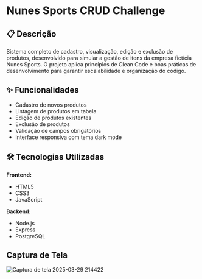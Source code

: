 # Nunes Sports CRUD Challenge

## 📋 Descrição
Sistema completo de cadastro, visualização, edição e exclusão de produtos, desenvolvido para simular a gestão de itens da empresa fictícia Nunes Sports. O projeto aplica princípios de Clean Code e boas práticas de desenvolvimento para garantir escalabilidade e organização do código.

## ✨ Funcionalidades
- Cadastro de novos produtos
- Listagem de produtos em tabela
- Edição de produtos existentes
- Exclusão de produtos
- Validação de campos obrigatórios
- Interface responsiva com tema dark mode

## 🛠 Tecnologias Utilizadas
**Frontend:**
- HTML5
- CSS3
- JavaScript

**Backend:**
- Node.js
- Express
- PostgreSQL

## Captura de Tela 
![Captura de tela 2025-03-29 214422](https://github.com/user-attachments/assets/c1d84c2e-0e29-4014-b2cf-baff753c0932)
